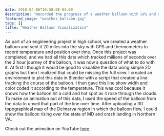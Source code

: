 ```yaml
---
date: 2018-04-06T10:58:08-04:00
description: "Recorded the progress of a weather balloon with GPS and animated the path using Blender."
featured_image: "weather_balloon.jpg"
tags: []
title: "Weather Balloon Visualization"
---
```


As part of an engineering project in high school, we created a weather balloon and sent it 20 miles into the sky with GPS and thermometers to record temperature and position over time. Once this project was completed, and we had all this data which tracked millions of seconds over the 2 hour journey of the balloon, it was now a question of what to do with it. At first I though it would be good to visualize the data using simple 2D graphs but then I realized that could be missing the full view. I created an environment to plot this data in Blender with a script that created a line tracking the course of the balloon. I then gave this line show width and color coded it according to the temperature. This was cool because it shows how the balloon hit a cold and hot spot as it rose through the clouds. To make an animation out of this data, I used the speed of the balloon from the data to unveil that part of the line over time. After uploading a 3D topographical map of the Delmarva region in which the balloon flew, I could show the balloon rising over the state of MD and crash landing in Northern VA.

Check out the animation on YouTube [here](https://youtu.be/zI7DgI3SkNM).
